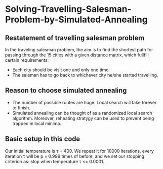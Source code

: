 # Solving-Travelling-Salesman-Problem-by-Simulated-Annealing
## Restatement of travelling salesman problem
In the traveling salesman problem, the aim is to find the shortest path for passing through the 15 cities
with a given distance matrix, which fullfill certain requirements: 
- Each city should be visit one and only one time.
- The saleman has to go back to whichever city he/she started travelling.
## Reason to choose simulated annealing
- The number of possible routes are huge. Local search will take forever to finish.
- Simulated annealing can be thought of as a randomized local search algorithm. Moreover, reheating stratygy can be used to prevent being trapped in local minima.
## Basic setup in this code
Our initial temperature is τ = 400. We repeat it for 10000 iterations, every iteration τ will be p = 0.999 times of before, and we set our stopping criterion as: stop when temperature τ <= 0.0001.

